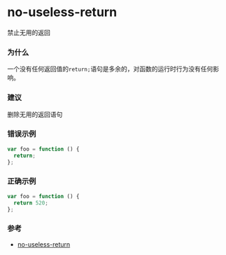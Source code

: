 # no-useless-return

禁止无用的返回

### 为什么

一个没有任何返回值的`return;`语句是多余的，对函数的运行时行为没有任何影响。

### 建议

删除无用的返回语句

### 错误示例

```js
var foo = function () {
  return;
};
```

### 正确示例

```js
var foo = function () {
  return 520;
};
```

### 参考

- [no-useless-return](https://eslint.org/docs/rules/no-useless-return)
